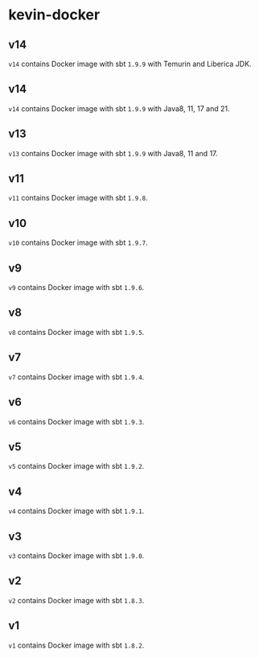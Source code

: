 # kevin-docker

## v14
`v14` contains Docker image with sbt `1.9.9` with Temurin and Liberica JDK.

## v14
`v14` contains Docker image with sbt `1.9.9` with Java8, 11, 17 and 21.

## v13
`v13` contains Docker image with sbt `1.9.9` with Java8, 11 and 17.

## v11
`v11` contains Docker image with sbt `1.9.8`.

## v10
`v10` contains Docker image with sbt `1.9.7`.

## v9
`v9` contains Docker image with sbt `1.9.6`.

## v8
`v8` contains Docker image with sbt `1.9.5`.

## v7
`v7` contains Docker image with sbt `1.9.4`.

## v6
`v6` contains Docker image with sbt `1.9.3`.

## v5
`v5` contains Docker image with sbt `1.9.2`.

## v4
`v4` contains Docker image with sbt `1.9.1`.

## v3
`v3` contains Docker image with sbt `1.9.0`.

## v2
`v2` contains Docker image with sbt `1.8.3`.

## v1
`v1` contains Docker image with sbt `1.8.2`.
